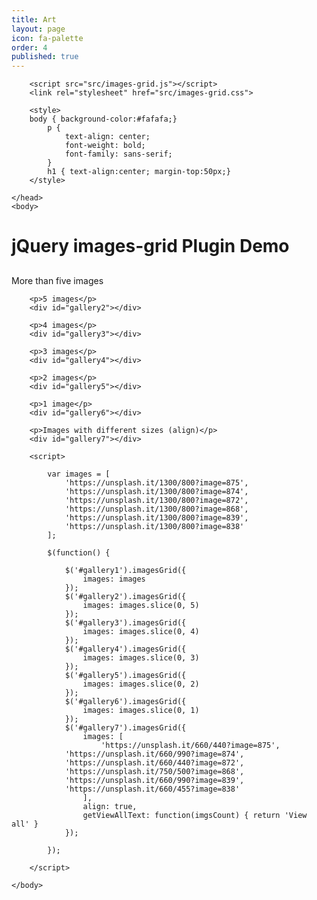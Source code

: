 ```yaml
---
title: Art
layout: page
icon: fa-palette
order: 4
published: true
---
```

<script src="https://code.jquery.com/jquery-2.2.4.min.js"></script>

        <script src="src/images-grid.js"></script>
        <link rel="stylesheet" href="src/images-grid.css">

        <style>
        body { background-color:#fafafa;}
            p {
                text-align: center;
                font-weight: bold;
                font-family: sans-serif;
            }
            h1 { text-align:center; margin-top:50px;}
        </style>

    </head>
    <body>
<h1>jQuery images-grid Plugin Demo</h1>
<div class="jquery-script-ads" style="margin:30px auto;" align="center"><script type="text/javascript"><!--
google_ad_client = "ca-pub-2783044520727903";
/* jQuery_demo */
google_ad_slot = "2780937993";
google_ad_width = 728;
google_ad_height = 90;
//-->
</script>
<script type="text/javascript" src="https://pagead2.googlesyndication.com/pagead/show_ads.js">
</script></div>
        <p>More than five images</p>
        <div id="gallery1"></div>

        <p>5 images</p>
        <div id="gallery2"></div>

        <p>4 images</p>
        <div id="gallery3"></div>

        <p>3 images</p>
        <div id="gallery4"></div>

        <p>2 images</p>
        <div id="gallery5"></div>

        <p>1 image</p>
        <div id="gallery6"></div>

        <p>Images with different sizes (align)</p>
        <div id="gallery7"></div>

        <script>

            var images = [
                'https://unsplash.it/1300/800?image=875',
                'https://unsplash.it/1300/800?image=874',
                'https://unsplash.it/1300/800?image=872',
                'https://unsplash.it/1300/800?image=868',
                'https://unsplash.it/1300/800?image=839',
                'https://unsplash.it/1300/800?image=838'
            ];

            $(function() {

                $('#gallery1').imagesGrid({
                    images: images
                });
                $('#gallery2').imagesGrid({
                    images: images.slice(0, 5)
                });
                $('#gallery3').imagesGrid({
                    images: images.slice(0, 4)
                });
                $('#gallery4').imagesGrid({
                    images: images.slice(0, 3)
                });
                $('#gallery5').imagesGrid({
                    images: images.slice(0, 2)
                });
                $('#gallery6').imagesGrid({
                    images: images.slice(0, 1)
                });
                $('#gallery7').imagesGrid({
                    images: [
                        'https://unsplash.it/660/440?image=875',
                'https://unsplash.it/660/990?image=874',
                'https://unsplash.it/660/440?image=872',
                'https://unsplash.it/750/500?image=868',
                'https://unsplash.it/660/990?image=839',
                'https://unsplash.it/660/455?image=838'
                    ],
                    align: true,
                    getViewAllText: function(imgsCount) { return 'View all' }
                });

            });

        </script>
<script type="text/javascript">

  var _gaq = _gaq || [];
  _gaq.push(['_setAccount', 'UA-36251023-1']);
  _gaq.push(['_setDomainName', 'jqueryscript.net']);
  _gaq.push(['_trackPageview']);

  (function() {
    var ga = document.createElement('script'); ga.type = 'text/javascript'; ga.async = true;
    ga.src = ('https:' == document.location.protocol ? 'https://ssl' : 'http://www') + '.google-analytics.com/ga.js';
    var s = document.getElementsByTagName('script')[0]; s.parentNode.insertBefore(ga, s);
  })();

</script>
    </body>
</html>